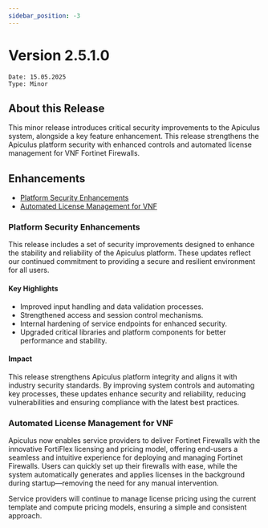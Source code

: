 ```yaml
---
sidebar_position: -3
---
```

# Version 2.5.1.0
```
Date: 15.05.2025
Type: Minor
```

## About this Release

This minor release introduces critical security improvements to the Apiculus system, alongside a key feature enhancement. This release strengthens the Apiculus platform security with enhanced controls and automated license management for VNF Fortinet Firewalls.
## Enhancements
- [Platform Security Enhancements](#platform-security-enhancements)
- [Automated License Management for VNF](#automated-license-management-for-vnf)

### Platform Security Enhancements

This release includes a set of security improvements designed to enhance the stability and reliability of the Apiculus platform. These updates reflect our continued commitment to providing a secure and resilient environment for all users.
#### Key Highlights

- Improved input handling and data validation processes.
- Strengthened access and session control mechanisms.
- Internal hardening of service endpoints for enhanced security.
- Upgraded critical libraries and platform components for better performance and stability.

#### Impact
This release strengthens Apiculus platform integrity and aligns it with industry security standards. By improving system controls and automating key processes, these updates enhance security and reliability, reducing vulnerabilities and ensuring compliance with the latest best practices. 
### Automated License Management for VNF

Apiculus now enables service providers to deliver Fortinet Firewalls with the innovative FortiFlex licensing and pricing model, offering end-users a seamless and intuitive experience for deploying and managing Fortinet Firewalls. Users can quickly set up their firewalls with ease, while the system automatically generates and applies licenses in the background during startup—removing the need for any manual intervention.

Service providers will continue to manage license pricing using the current template and compute pricing models, ensuring a simple and consistent approach.






